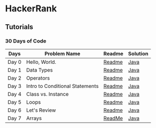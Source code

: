 # HackerRank
## Tutorials

### 30 Days of Code
|Days   |  Problem Name	 | Readme	  | Solution  |
|---|---|---|---|
|Day 0|Hello, World.|[Readme](https://www.hackerrank.com/rest/contests/master/challenges/30-hello-world/download_pdf?language=English) | [Java](https://github.com/elektroyazilim/HackerRank/blob/main/daysofcode/Day0HelloWorld.java)  |  
|Day 1|Data Types	  |[Readme](https://www.hackerrank.com/rest/contests/master/challenges/30-data-types/download_pdf?language=English) | [Java](https://github.com/elektroyazilim/HackerRank/blob/main/daysofcode/Day1DataTypes.java)  | 
|Day 2|Operators		|[Readme](https://www.hackerrank.com/rest/contests/master/challenges/30-operators/download_pdf?language=English)|[Java](https://github.com/elektroyazilim/HackerRank/blob/main/daysofcode/Day2Operators.java)|
|Day 3|Intro to Conditional Statements | [Readme](https://www.hackerrank.com/rest/contests/master/challenges/30-conditional-statements/download_pdf?language=English)| [Java](https://github.com/elektroyazilim/HackerRank/blob/main/daysofcode/Day3IntroToConditionalStatements.java)|
|Day 4|Class vs. Instance |[Readme](https://www.hackerrank.com/rest/contests/master/challenges/30-class-vs-instance/download_pdf?language=English)|[Java](https://github.com/elektroyazilim/HackerRank/blob/main/daysofcode/Day4ClassvsInstance.java)|
|Day 5|Loops | [Readme](https://www.hackerrank.com/rest/contests/master/challenges/30-loops/download_pdf?language=English)| [Java](https://github.com/elektroyazilim/HackerRank/blob/main/daysofcode/Day5Loops.java)|
|Day 6|Let's Review|[Readme](https://www.hackerrank.com/rest/contests/master/challenges/30-review-loop/download_pdf?language=English)|[Java](https://github.com/elektroyazilim/HackerRank/blob/main/daysofcode/Day6LetsReview.java)|
|Day 7| Arrays|[ReadMe](https://www.hackerrank.com/rest/contests/master/challenges/30-arrays/download_pdf?language=English)|[Java](https://github.com/elektroyazilim/HackerRank/blob/main/daysofcode/Day7Arrays.java)|
